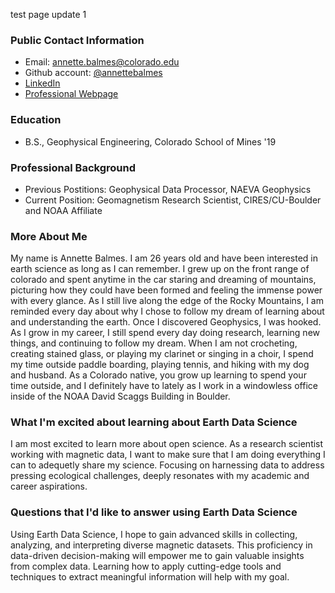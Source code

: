 test page update 1

### Public Contact Information
* Email: annette.balmes@colorado.edu
* Github account: [@annettebalmes](https://github.com/annettebalmes) 
* [LinkedIn](https://www.linkedin.com/in/annette-balmes)
* [Professional Webpage](https://geomag.colorado.edu/annette-balmes.html)

### Education
* B.S., Geophysical Engineering, Colorado School of Mines '19

### Professional Background
* Previous Postitions: Geophysical Data Processor, NAEVA Geophysics
* Current Position: Geomagnetism Research Scientist, CIRES/CU-Boulder and NOAA Affiliate

### More About Me
My name is Annette Balmes. I am 26 years old and have been interested in earth science as long as I can remember. I grew up on the front range of colorado and spent anytime in the car staring and dreaming of mountains, picturing how they could have been formed and feeling the immense power with every glance. As I still live along the edge of the Rocky Mountains, I am reminded every day about why I chose to follow my dream of learning about and understanding the earth. Once I discovered Geophysics, I was hooked. As I grow in my career, I still spend every day doing research, learning new things, and continuing to follow my dream. When I am not crocheting, creating stained glass, or playing my clarinet or singing in a choir, I spend my time outside paddle boarding, playing tennis, and hiking with my dog and husband. As a Colorado native, you grow up learning to spend your time outside, and I definitely have to lately as I work in a windowless office inside of the NOAA David Scaggs Building in Boulder.


### What I'm excited about learning about Earth Data Science
I am most excited to learn more about open science. As a research scientist working with magnetic data, I want to make sure that I am doing everything I can to adequetly share my science. Focusing on harnessing data to address pressing ecological challenges, deeply resonates with my academic and career aspirations.

### Questions that I'd like to answer using Earth Data Science
Using Earth Data Science, I hope to gain advanced skills in collecting, analyzing, and interpreting diverse magnetic datasets. This proficiency in data-driven decision-making will empower me to gain valuable insights from complex data. Learning how to apply cutting-edge tools and techniques to extract meaningful information will help with my goal.
